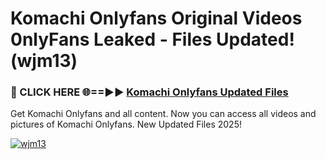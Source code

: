 # Komachi Onlyfans Original Videos 0nlyFans Leaked - Files Updated! (wjm13)

<h3>🔴 CLICK HERE 🌐==►► <a href="https://tinyurl.com/ehrbuxhb" rel="nofollow">Komachi Onlyfans Updated Files</a></h3>

Get Komachi Onlyfans and all content. Now you can access all videos and pictures of Komachi Onlyfans. New Updated Files 2025!

[![wjm13](https://i.imgur.com/lVYEuWS.gif)](https://tinyurl.com/ehrbuxhb)
